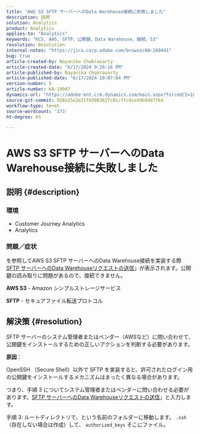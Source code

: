 ```yaml
---
title: "AWS S3 SFTP サーバーへのData Warehouse接続に失敗しました"
description: 説明
solution: Analytics
product: Analytics
applies-to: "Analytics"
keywords: "KCS, AWS, SFTP，公開鍵，Data Warehouse，接続，S3"
resolution: Resolution
internal-notes: "https://jira.corp.adobe.com/browse/AN-269441"
bug: true
article-created-by: Nayanika Chakravarty
article-created-date: "6/17/2024 9:26:16 PM"
article-published-by: Nayanika Chakravarty
article-published-date: "6/17/2024 10:07:04 PM"
version-number: 5
article-number: KA-19907
dynamics-url: "https://adobe-ent.crm.dynamics.com/main.aspx?forceUCI=1&pagetype=entityrecord&etn=knowledgearticle&id=0fcc5336-f02c-ef11-840b-0022480a40c2"
source-git-commit: 928a25e2e21fb5003627c8ccffcdceddb9497f6d
workflow-type: tm+mt
source-wordcount: '173'
ht-degree: 6%

---
```


# AWS S3 SFTP サーバーへのData Warehouse接続に失敗しました

## 説明 {#description}


### <b>環境</b>

- Customer Journey Analytics
- Analytics


### <b>問題／症状</b>

を参照してAWS S3 SFTP サーバーへのData Warehouse接続を実装する際[SFTP サーバーへのData Warehouseリクエストの送信](https://experienceleague.adobe.com/docs/analytics/export/ftp-and-sftp/secure-file-transfer-protocol/ftp-sftp-dw.html?lang=en)」が表示されます。公開鍵の読み取りに問題があるので、接続できません。

<b>AWS S3</b> - Amazon シンプルストレージサービス

<b>SFTP</b> - セキュアファイル転送プロトコル


## 解決策 {#resolution}


SFTP サーバーのシステム管理者またはベンダー（AWSなど）に問い合わせて、公開鍵をインストールするための正しいアクションを判断する必要があります。

<b>原因</b>：

OpenSSH （Secure Shell）以外で SFTP を実装すると、許可されたログイン用の公開鍵をインストールするメカニズムはまったく異なる場合があります。

つまり、手順 3 についてシステム管理者またはベンダーに問い合わせる必要があります。[SFTP サーバーへのData Warehouseリクエストの送信](https://experienceleague.adobe.com/docs/analytics/export/ftp-and-sftp/secure-file-transfer-protocol/ftp-sftp-dw.html?lang=en)」と入力します。

手順 3: ルートディレクトリで、という名前のフォルダーに移動します。 `.ssh` （存在しない場合は作成）して、 `authorized_keys` そこにファイル。
